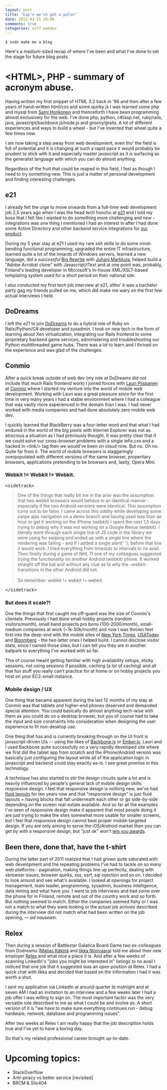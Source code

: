 ```yaml
---
layout: post
title: "Cap'n we've got a pulse"
date: 2012-03-15 20:00
comments: true
categories: self webdev
---
```

```
$ sudo make me a blog
```
Here's a medium-sized recap of where I've been and what I've done to set the stage for future blog posts.


# &lt;HTML>, PHP - summary of acronym abuse.

Having written my first snippet of HTML 3.2 back in '96 and then after a few years of hand-written html/css and some quirky js I was learned some php and mysql from [Sami Honkonen](http://www.samihonkonen.fi/) and thenceforth I have been programming almost exclusively for the web. I've done php, python, c#/asp.net, ruby/rails, java, javascript/backbone.js/node.js and groovy/grails. A lot of different experiences and ways to build a wheel - but I've invented that wheel quite a few times now.

I am now taking a step away from web development, even tho' the field is full of potential and it is changing at such a rapid pace it would probably be prudent to stick with it and especially master javascript as it is surfacing as the generalist language with which you can do almost anything.

Regardless of the fruit that could be reaped in this field, I feel as though I need to try something new. This is just a matter of personal development and finding interesting challenges.

## e21

I already felt the urge to move onwards from a full-time web development job 2,5 years ago when I was the head tech honcho at [e21](http://e21.fi/) and I told my boss that I felt like I wanted to do something more challenging and new - integrations was one thing I mentioned I had an interest in after I had done some Active Directory and other backend service integrations for [our product](http://www.solubs.fi/). 

During my 5 year stay at e21 I used my rare xslt skills to do some mind-bending functional programming, upgraded the entire IT infrastructure, learned quite a lot of the innards of Windows servers, learned a new language, did a *successful* [Big Rewrite](http://www.joelonsoftware.com/articles/fog0000000069.html) with [Juhani Markkula](http://jums.fi/), helped build a "Adobe Acrobat clone" with Javascript/iText and at one point was, probably, Finland's leading developer in Microsoft's in-house XML/XSLT-based templating system used for a short period on their national site.

I also conducted my first tech job interview at e21, altho' it was a bachelor party gag my friends pulled on me, which did make me wary on the first few actual interviews I held.


## DoDreams

I left the e21 to join [DoDreams](http://www.dodreams.com/) to do a hybrid role of Ruby on Rails/Python/C# developer and sysadmin. I took on new tech in the form of learning about Xen virtualization, integrating our Rails frontend to some proprietary backend game services, administering and troubleshooting our Python multithreaded game hubs. There was a lot to learn and I thrived on the experience and was glad of the challenges.


## Conmio
After a quick break outside of web dev (my role at DoDreams did not include that much Rails frontend work) I joined forces with [Lauri Piispanen](http://lauripiispanen.github.com/) at [Conmio](http://www.conmio.com/) where I started my venture into the world of mobile web development. Working with Lauri was a great pleasure since for the first time in very many years I had a stable environment where I had a colleague that was vastly more experienced in the domain than I was. I had never worked with media companies and had done absolutely zero mobile web dev.

I quickly learned that BlackBerry was a four-letter word and that what I had endured in the world of the big pixels with Internet Explorer was not as atrocious a situation as I had previously thought. It was pretty clear that if we could solve our cross-browser problems with a single iefix.css and a hacked in &lt;link/> tag then we would've been on cloud nine. But no. Oh no. Quite far from it. The world of mobile browsers is staggeringly overpopulated with different versions of the same browser, propertiary browsers, applications pretending to be browsers and, lastly, Opera Mini.

### Webkit != Webkit != Webkit.
<pre>&lt;sidetrack></pre>
<blockquote>
One of the things that really bit me in the arse was the assumption that two webkit browsers would behave in an identical manner - especially if the two Android versions were identical. This assumption turns out to be false. I came across this oddity while developing some swipe ajax navigation on a demo branch and having used less than an hour to get it working on the iPhone (webkit) I spent the next 1,5 days trying to debug why it was not working on a Google Nexus (webkit). I literally went through each single line of JS code in the library we were using for swiping and ended up with a single line where the rendering was failing - and if I added a single alert(' '); before that line it would work. I tried everything from timeouts to intervals to no avail. Then finally during a game of NHL 11 one of my colleagues suggested trying the functionality on another Android (webkit) phone. It worked straight off the bat and without any clue as to why the -webkit-transitions in the other Android did not.
<br/><br/>
So remember: webkit != webkit != webkit.
</blockquote>
<pre>&lt;/sidetrack></pre>


### But does it scale?!

One the things that first caught me off-guard was the size of Conmio's clientele. Previously I had done small hobby projects (random visitors/month), small band projects pro bono (100-2000/month), small-medium companies at work (~1k-50k/month) and now I was thrown feet first into the deep-end with the mobile sites of [New York Times](http://m.nyt.com), [USAToday](http://m.usatoday.com) and [Bloomberg](http://mobile.bloomberg.com) - the two latter ones I helped build. I cannot disclose visitor stats, since I named those sites, but I can tell you they are in another ballpark to everything I've worked with so far.

This of course meant getting familiar with high availability setups, sticky sessions, not using sessions if possible, caching (a *lot* of caching) and all that fun stuff you really can't practice for at home or on hobby projects you host on your EC2-small instance.

### Mobile design / UX

One thing that became apparent during the last 12 months of my stay at Conmio was that tablets and higher-end phones deserved and demanded special attention. You could basically do almost anything tech-wise with them as you could do on a desktop browser, but you of course had to take the input and size constraints into consideration when designing the user experience to fit non-desktop use.

One thing that has and is currently breaking through on the UI front is javascript-driven UIs -- using the likes of [Backbone.js](http://backbonejs.com) or [Ember.js](http://emberjs.com). Lauri and I used Backbone quite successfully on a very rapidly developed site where we first did the tablet app from scratch and the iPhone/Android version was basically just configuring the layout while all of the application logic in javascript and backend could stay exactly as-is. I see great promise in this technology.

A technique has also started to stir the design circuits quite a lot and is heavily influenced by people's general lack of mobile design skills: responsive design. I feel that responsive design is nothing new, we've had [fluid layouts](http://forums.devarticles.com/programming-tools-11/what-is-a-fluid-layout-99.html) for ten years now and that "responsive design" is just fluid layouts + having blocks that fall underneath each other or go side-by-side depending on the screen real-estate available. And so far all the examples I've seen of responsive design make it apparent that most people doing it are just trying to make the sites somewhat more usable for smaller screens, but I feel that responsive design cannot beat proper mobile-targeted design. If you are only aiming to serve the iOS/Android market then you can get by with a responsive design, but "just ok" won't [win you awards](http://www.eppyawards.com/Content/Past_2011_Winners-28-.aspx).

## Been there, done that, have the t-shirt

During the latter part of 2011 realized that I had grown quite saturated with web development and the repeating problems I've had to tackle on so many web platforms - pagination, making things line up perfectly, dealing with xbrowser issues, browser quirks, xss, xsrf, sql injection and so on. I decided to look around and see what's available. I looked at openings for project management, team leader, programming, sysadmin, business intelligence, data mining and what have you. I went to job interviews and had some over the phone for in Finland, remote and out of the country work and so forth. But nothing seemed to match. Either the companies seemed fishy or I was not a match to what they were looking or the actual job activies described during the interview did not match what had been written on the job opening, &mdash; _ad nauseam_.

## Relex

Then during a session of Battlestar Galatica Board Game two ex-colleagues from Dodreams ([Matias Käkelä](http://fi.linkedin.com/in/massive) and [Iikka Niinivaara](http://www.linkedin.com/in/niinivaara)) told me about their new employer [Relex](http://www.relex.fi/) and what nice a place it is. And after a few weeks of scanning LinkedIn's "jobs you might be interested in" listings to no avail I noticed that one job that it suggested was an open position at Relex. I had a quick chat with Iikka and decided that based on the information I had it was worth a shot.

I sent my application via LinkedIn at around quarter to midnight and at seven AM I had an invitation to an interview and a few weeks later I had a job offer I was willing to sign on. The most important factor was the very versatile role described to me as what I could be and evolve as. A short version of it is "we have to make sure everything continues run - debug hardware, network, database and programming issues".

After two weeks at Relex I am really happy that the job description holds true and I've yet to have a boring day.

So that's my related professional career brought up-to-date.

# Upcoming topics:

* StackOverflow
* Anti-piracy vs better service [revisited]
* BRCM & Silo404
